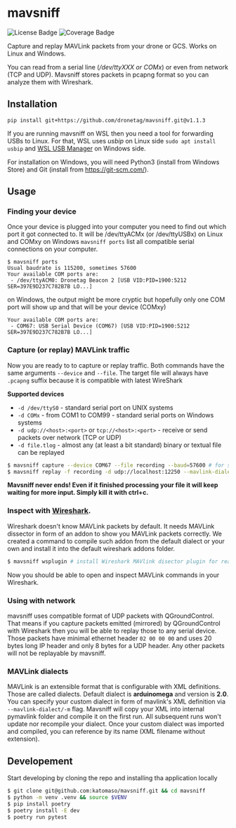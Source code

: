 # mavsniff

![License Badge](https://badgen.net/badge/License/MIT/blue)
![Coverage Badge](https://img.shields.io/endpoint?url=https://gist.githubusercontent.com/katomaso/bda1e64c276a6d6e6a4e65fb5dc9330b/raw/coverage.json)

Capture and replay MAVLink packets from your drone or GCS. Works on Linux and Windows.

You can read from a serial line (_/dev/ttyXXX or COMx_) or even from network (TCP and UDP). Mavsniff stores packets in pcapng format so you can analyze them with Wireshark.

## Installation

```pip install git+https://github.com/dronetag/mavsniff.git@v1.1.3```

If you are running mavsniff on WSL then you need a tool for forwarding USBs to Linux.
For that, WSL uses _usbip_ on Linux side `sudo apt install usbip`
and [WSL USB Manager](https://gitlab.com/alelec/wsl-usb-gui/-/releases) on Windows side.

For installation on Windows, you will need Python3 (install from Windows Store) and Git
(install from https://git-scm.com/).


## Usage

### Finding your device

Once your device is plugged into your computer you need to find out which port it got
connected to. It will be /dev/ttyACMx (or /dev/ttyUSBx) on Linux and COMxy on Windows
`mavsniff ports` list all compatible serial connections on your computer.

```
$ mavsniff ports
Usual baudrate is 115200, sometimes 57600
Your available COM ports are:
 - /dev/ttyACM0: Dronetag Beacon 2 [USB VID:PID=1900:5212 SER=397E9D237C782B7B LO...]
```

on Windows, the output might be more cryptic but hopefully only one COM port will show
up and that will be your device (COMxy)

```
Your available COM ports are:
 - COM67: USB Serial Device (COM67) [USB VID:PID=1900:5212 SER=397E9D237C782B7B LO...]
```

### Capture (or replay) MAVLink traffic

Now you are ready to to capture or replay traffic. Both commands have the same arguments
`--device` and `--file`. The target file will always have `.pcapng` suffix because it is
compatible with latest WireShark

**Supported devices**
 * `-d /dev/ttyS0` - standard serial port on UNIX systems
 * `-d COMx` - from COM1 to COM99 - standard serial ports on Windows systems
 * `-d udp://<host>:<port>` or `tcp://<host>:<port>` - receive or send packets over network (TCP or UDP)
 * `-d file.tlog` - almost any (at least a bit standard) binary or textual file can be replayed

```bash
$ mavsniff capture --device COM67 --file recording --baud=57600 # for serial line, specify baud if different from 115200
$ mavsniff replay -f recording -d udp://localhost:12250 --mavlink-dialect path-to-custom/my-dialect.xml
```

**Mavsniff never ends! Even if it finished processing your file it will keep waiting for more input. Simply kill it with ctrl+c.**


### Inspect with [Wireshark](https://www.wireshark.org/download.html).

Wireshark doesn't know MAVLink packets by default. It needs MAVLink dissector in form of
an addon to show you MAVLink packets correctly. We created a command to compile such addon
from the default dialect or your own and install it into the default wireshark addons folder.

```bash
$ mavsniff wsplugin # install Wireshark MAVlink disector plugin for reading Mavlink packets
```

Now you should be able to open and inspect MAVLink commands in your Wireshark.

### Using with network

mavsniff uses compatible format of UDP packets with QGroundControl. That means if you capture packets
emitted (mirrored) by QGroundControl with Wireshark then you will be able to replay those to any serial
device. Those packets have minimal ethernet header `02 00 00 00` and uses 20 bytes long IP header and
only 8 bytes for a UDP header. Any other packets will not be replayable by mavsniff.


### MAVLink dialects

MAVLink is an extensible format that is configurable with XML definitions. Those are called dialects.
Default dialect is **arduinomega** and version is **2.0**. You can specify your custom dialect in form
of mavlink's XML definition via `--mavlink-dialect/-m` flag. Mavsniff will copy your XML into internal
pymavlink folder and compile it on the first run. All subsequent runs won't update nor recompile your
dialect. Once your custom dialect was imported and compiled, you can reference by its name (XML filename
without extension).


## Developement

Start developing by cloning the repo and installing tha application locally

```bash
$ git clone git@github.com:katomaso/mavsniff.git && cd mavsniff
$ python -m venv .venv && source $VENV
$ pip install poetry
$ poetry install -E dev
$ poetry run pytest
```
